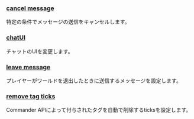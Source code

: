 ### [cancel message](https://c-api.docs.un-known.xyz/config/cancel-message)
特定の条件でメッセージの送信をキャンセルします。

### [chatUI](https://c-api.docs.un-known.xyz/config/chatUI)
チャットのUIを変更します。

### [leave message](https://c-api.docs.un-known.xyz/config/leave-message)
プレイヤーがワールドを退出したときに送信するメッセージを設定します。

### [remove tag ticks](https://c-api.docs.un-known.xyz/config/remove-tag-ticks)
Commander APIによって付与されたタグを自動で削除するticksを設定します。